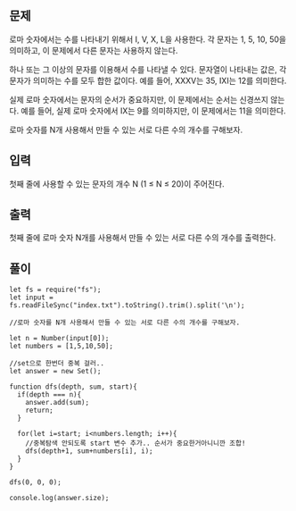 ## 문제

로마 숫자에서는 수를 나타내기 위해서 I, V, X, L을 사용한다. 각 문자는 1, 5, 10, 50을 의미하고, 이 문제에서 다른 문자는 사용하지 않는다.

하나 또는 그 이상의 문자를 이용해서 수를 나타낼 수 있다. 문자열이 나타내는 값은, 각 문자가 의미하는 수를 모두 합한 값이다. 예를 들어, XXXV는 35, IXI는 12를 의미한다.

실제 로마 숫자에서는 문자의 순서가 중요하지만, 이 문제에서는 순서는 신경쓰지 않는다. 예를 들어, 실제 로마 숫자에서 IX는 9를 의미하지만, 이 문제에서는 11을 의미한다.

로마 숫자를 N개 사용해서 만들 수 있는 서로 다른 수의 개수를 구해보자.

## 입력

첫째 줄에 사용할 수 있는 문자의 개수 N (1 ≤ N ≤ 20)이 주어진다.

## 출력

첫째 줄에 로마 숫자 N개를 사용해서 만들 수 있는 서로 다른 수의 개수를 출력한다.

## 풀이

```
let fs = require("fs");
let input = fs.readFileSync("index.txt").toString().trim().split('\n');

//로마 숫자를 N개 사용해서 만들 수 있는 서로 다른 수의 개수를 구해보자.

let n = Number(input[0]);
let numbers = [1,5,10,50];

//set으로 한번더 중복 걸러..
let answer = new Set();

function dfs(depth, sum, start){
  if(depth === n){
    answer.add(sum);
    return;
  }

  for(let i=start; i<numbers.length; i++){
    //중복탐색 안되도록 start 변수 추가.. 순서가 중요한거아니니깐 조합!
    dfs(depth+1, sum+numbers[i], i);
  }
}

dfs(0, 0, 0);

console.log(answer.size);
```
